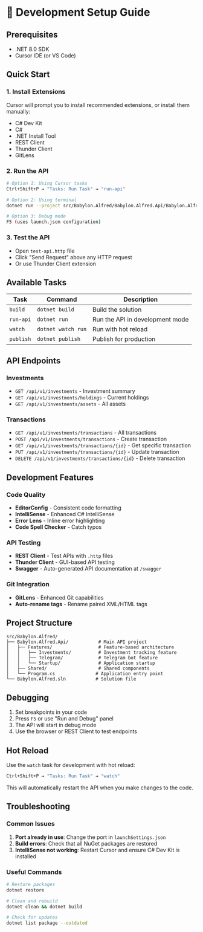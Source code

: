 # 🚀 Development Setup Guide

## Prerequisites
- .NET 8.0 SDK
- Cursor IDE (or VS Code)

## Quick Start

### 1. Install Extensions
Cursor will prompt you to install recommended extensions, or install them manually:
- C# Dev Kit
- C# 
- .NET Install Tool
- REST Client
- Thunder Client
- GitLens

### 2. Run the API
```bash
# Option 1: Using Cursor tasks
Ctrl+Shift+P → "Tasks: Run Task" → "run-api"

# Option 2: Using terminal
dotnet run --project src/Babylon.Alfred/Babylon.Alfred.Api/Babylon.Alfred.Api.csproj

# Option 3: Debug mode
F5 (uses launch.json configuration)
```

### 3. Test the API
- Open `test-api.http` file
- Click "Send Request" above any HTTP request
- Or use Thunder Client extension

## Available Tasks

| Task | Command | Description |
|------|---------|-------------|
| `build` | `dotnet build` | Build the solution |
| `run-api` | `dotnet run` | Run the API in development mode |
| `watch` | `dotnet watch run` | Run with hot reload |
| `publish` | `dotnet publish` | Publish for production |

## API Endpoints

### Investments
- `GET /api/v1/investments` - Investment summary
- `GET /api/v1/investments/holdings` - Current holdings
- `GET /api/v1/investments/assets` - All assets

### Transactions
- `GET /api/v1/investments/transactions` - All transactions
- `POST /api/v1/investments/transactions` - Create transaction
- `GET /api/v1/investments/transactions/{id}` - Get specific transaction
- `PUT /api/v1/investments/transactions/{id}` - Update transaction
- `DELETE /api/v1/investments/transactions/{id}` - Delete transaction

## Development Features

### Code Quality
- **EditorConfig** - Consistent code formatting
- **IntelliSense** - Enhanced C# IntelliSense
- **Error Lens** - Inline error highlighting
- **Code Spell Checker** - Catch typos

### API Testing
- **REST Client** - Test APIs with `.http` files
- **Thunder Client** - GUI-based API testing
- **Swagger** - Auto-generated API documentation at `/swagger`

### Git Integration
- **GitLens** - Enhanced Git capabilities
- **Auto-rename tags** - Rename paired XML/HTML tags

## Project Structure

```
src/Babylon.Alfred/
├── Babylon.Alfred.Api/           # Main API project
│   ├── Features/                 # Feature-based architecture
│   │   ├── Investments/          # Investment tracking feature
│   │   ├── Telegram/             # Telegram bot feature
│   │   └── Startup/              # Application startup
│   ├── Shared/                   # Shared components
│   └── Program.cs               # Application entry point
└── Babylon.Alfred.sln           # Solution file
```

## Debugging

1. Set breakpoints in your code
2. Press `F5` or use "Run and Debug" panel
3. The API will start in debug mode
4. Use the browser or REST Client to test endpoints

## Hot Reload

Use the `watch` task for development with hot reload:
```bash
Ctrl+Shift+P → "Tasks: Run Task" → "watch"
```

This will automatically restart the API when you make changes to the code.

## Troubleshooting

### Common Issues
1. **Port already in use**: Change the port in `launchSettings.json`
2. **Build errors**: Check that all NuGet packages are restored
3. **IntelliSense not working**: Restart Cursor and ensure C# Dev Kit is installed

### Useful Commands
```bash
# Restore packages
dotnet restore

# Clean and rebuild
dotnet clean && dotnet build

# Check for updates
dotnet list package --outdated
```


